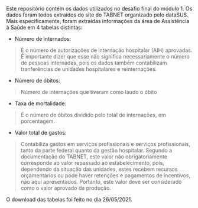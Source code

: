 Este repositório contém os dados utilizados no desafio final do módulo 1. Os dados foram todos extraídos do site do TABNET organizado pelo dataSUS. Mais especificamente, foram extraídas informações da área de Assistência à Saúde em 4 tabelas distintas:

+ Número de internados:
> É o número de autorizações de internação hospitalar (AIH) aprovadas. É importante dizer que esse não significa necessariamente o número de pessoas internadas, pois os dados também contabilizam tranferências de unidades hospitalares e reinternações.

+ Número de óbitos:
> Número de internações que tiveram como laudo o óbito

+ Taxa de mortalidade:
> É o número de óbitos dividido pelo total de internações, em porcentagem.

+ Valor total de gastos:
> Contabiliza gastos em serviços profissionais e serviços profissionais, tanto da parte federal quanto da gestão hospitalar. Segundo a documentação do TABNET, este valor não obrigatoriamente corresponde ao valor repassado ao estabelecimento, pois, dependendo da situação das unidades, estes recebem recursos orçamentários ou pode haver retenções e pagamentos de incentivos, não aqui apresentados. Portanto, este valor deve ser considerado como o valor aprovado da produção.

O download das tabelas foi feito no dia 26/05/2021.
